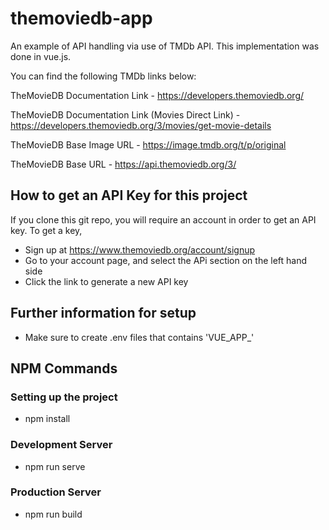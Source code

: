 # themoviedb-app

An example of API handling via use of TMDb API. This implementation was done in vue.js.

You can find the following TMDb links below:

TheMovieDB Documentation Link - https://developers.themoviedb.org/

TheMovieDB Documentation Link (Movies Direct Link) - https://developers.themoviedb.org/3/movies/get-movie-details

TheMovieDB Base Image URL - https://image.tmdb.org/t/p/original

TheMovieDB Base URL - https://api.themoviedb.org/3/

## How to get an API Key for this project

If you clone this git repo, you will require an account in order to get an API key. To get a key, 
* Sign up at https://www.themoviedb.org/account/signup
* Go to your account page, and select the APi section on the left hand side
* Click the link to generate a new API key

## Further information for setup

* Make sure to create .env files that contains 'VUE_APP_<YourDesiredVariableName>'

## NPM Commands

### Setting up the project
* npm install


### Development Server
* npm run serve


### Production Server
* npm run build
